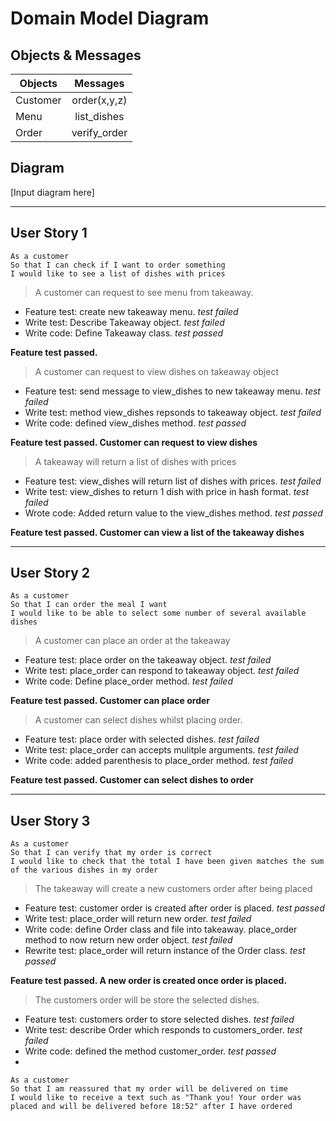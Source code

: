 
# Domain Model Diagram

## Objects & Messages

| Objects    | Messages      | 
| ---------- |:-------------:| 
| Customer   |  order(x,y,z) |
| Menu       |  list_dishes  |   
| Order      |  verify_order |  

## Diagram

[Input diagram here]

---
## User Story 1

```
As a customer
So that I can check if I want to order something
I would like to see a list of dishes with prices
```
> A customer can request to see menu from takeaway.

 - Feature test: create new takeaway menu. *test failed*
 - Write test: Describe Takeaway object. *test failed*
 - Write code: Define Takeaway class. *test passed*

**Feature test passed.**

>  A customer can request to view dishes on takeaway object
 - Feature test: send message to view_dishes to new takeaway menu. *test failed*
 - Write test: method view_dishes repsonds to takeaway object. *test failed*
 - Write code: defined view_dishes method. *test passed*

**Feature test passed. Customer can request to view dishes**

> A takeaway will return a list of dishes with prices

 - Feature test: view_dishes will return list of dishes with prices. *test failed*
 - Write test: view_dishes to return 1 dish with price in hash format. *test failed*
 - Wrote code: Added return value to the view_dishes method. *test passed*

**Feature test passed. Customer can view a list of the takeaway dishes**

---
## User Story 2

```
As a customer
So that I can order the meal I want
I would like to be able to select some number of several available dishes
```
> A customer can place an order at the takeaway

 - Feature test: place order on the takeaway object. *test failed*
 - Write test: place_order can respond to takeaway object. *test failed*
 - Write code: Define place_order method. *test failed*
 
**Feature test passed. Customer can place order**

> A customer can select dishes whilst placing order.

 - Feature test: place order with selected dishes. *test failed*
 - Write test: place_order can accepts mulitple arguments. *test failed*
 - Write code: added parenthesis to place_order method. *test failed*

**Feature test passed. Customer can select dishes to order**

---

## User Story 3

```
As a customer
So that I can verify that my order is correct
I would like to check that the total I have been given matches the sum of the various dishes in my order
```

> The takeaway will create a new customers order after being placed

 - Feature test: customer order is created after order is placed. *test passed*
 - Write test: place_order will return new order. *test failed*
 - Write code: define Order class and file into takeaway. place_order method to now return new order object. *test failed*
 - Rewrite test: place_order will return instance of the Order class. *test passed*
 
 **Feature test passed. A new order is created once order is placed.**

> The customers order will be store the selected dishes.

 - Feature test: customers order to store selected dishes. *test failed*
 - Write test: describe Order which responds to customers_order. *test failed*
 - Write code: defined the method customer_order. *test passed*
 - 

















```
As a customer
So that I am reassured that my order will be delivered on time
I would like to receive a text such as "Thank you! Your order was placed and will be delivered before 18:52" after I have ordered
```


